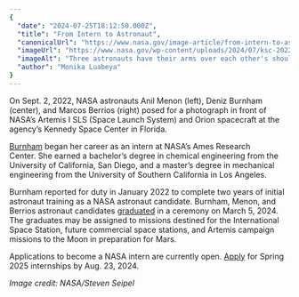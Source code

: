 ```yaml
---
{
  "date": "2024-07-25T18:12:50.000Z",
  "title": "From Intern to Astronaut",
  "canonicalUrl": "https://www.nasa.gov/image-article/from-intern-to-astronaut/",
  "imageUrl": "https://www.nasa.gov/wp-content/uploads/2024/07/ksc-20220902-ph-sbs02-0107orig.jpg",
  "imageAlt": "Three astronauts have their arms over each other's shoulders as they smile for the camera. From left to right, they are Anil Menon, a Ukrainian and Indian American man, Deniz Burnham, a white woman, and Marcos Berríos, a Latino man. All three wear blue jumpsuits with various patches sewn on, including a NASA patch, a patch with their name, and an American flag patch. The picture shows them from the knees up. In the distance behind them, beyond a grassy area, are the Artemis I rocket and spacecraft. The launch pad is out of focus, but the SLS's distinctive butterscotch orange color can be made out.",
  "author": "Monika Luabeya"
}
---
```


On Sept. 2, 2022, NASA astronauts Anil Menon (left), Deniz Burnham (center), and Marcos Berrios (right) posed for a photograph in front of NASA’s Artemis I SLS (Space Launch System) and Orion spacecraft at the agency’s Kennedy Space Center in Florida.

[Burnham](https://www.nasa.gov/people/nasa-astronaut-deniz-burnham/) began her career as an intern at NASA’s Ames Research Center. She earned a bachelor’s degree in chemical engineering from the University of California, San Diego, and a master’s degree in mechanical engineering from the University of Southern California in Los Angeles.

Burnham reported for duty in January 2022 to complete two years of initial astronaut training as a NASA astronaut candidate. Burnham, Menon, and Berrios astronaut candidates [graduated](https://plus.nasa.gov/video/the-next-gen-artemis-astronauts-astronaut-candidate-graduation-ceremony/) in a ceremony on March 5, 2024. The graduates may be assigned to missions destined for the International Space Station, future commercial space stations, and Artemis campaign missions to the Moon in preparation for Mars.

Applications to become a NASA intern are currently open. [Apply](http://intern.nasa.gov) for Spring 2025 internships by Aug. 23, 2024.

_Image credit: NASA/Steven Seipel_
